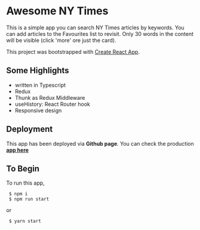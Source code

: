 # Awesome NY Times

This is a simple app you can search NY Times articles by keywords.
You can add articles to the Favourites list to revisit. 
Only 30 words in the content will be visible (click 'more' ore just the card).

This project was bootstrapped with [Create React App](https://github.com/facebook/create-react-app).

## Some Highlights

- written in Typescript
- Redux
- Thunk as Redux Middleware
- useHistory: React Router hook 
- Responsive design

## Deployment

This app has been deployed via **Github page**.
You can check the production **[app here](https://devsoniakor.github.io/)**

## To Begin

To run this app, 

```console
 $ npm i
 $ npm run start
```
or 
```console
 $ yarn start
```

